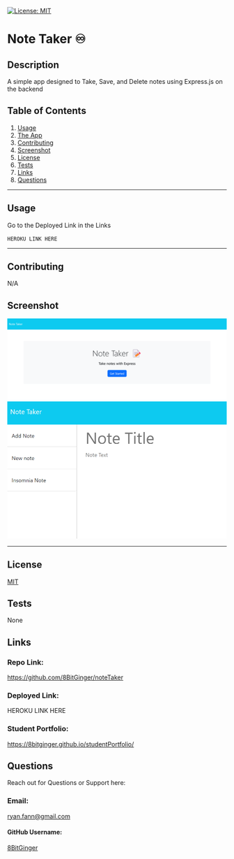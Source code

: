 
<a id="badges"></a>
[![License: MIT](https://img.shields.io/badge/License-MIT-yellow.svg)](https://opensource.org/licenses/MIT)


# Note Taker ♾

## Description
A simple app designed to Take, Save, and Delete notes using Express.js on the backend



## Table of Contents
1. [Usage](#usage)
2. [The App](#installation)
3. [Contributing](#contributing)
4. [Screenshot](#screenshot)
5. [License](#license)
6. [Tests](#tests)
7. [Links](#links)
8. [Questions](#support)

---

<a id="usage"></a>
## Usage
Go to the Deployed Link in the Links

<a id="installation"></a>
```
HEROKU LINK HERE
```

---

<a id="contributing"></a>
## Contributing
N/A


<a id="screenshot"></a>
## Screenshot
![screenshot](./public/assets/images/noteTaker-Screenshot.png)
![screenshot](./public/assets/images/noteTaker-Screenshot2.png)

---


<a id="license"></a>
## License
[MIT](url)


<a id="tests"></a>
## Tests
None


<a id="links"></a>
## Links
### Repo Link:
 https://github.com/8BitGinger/noteTaker
### Deployed Link:
HEROKU LINK HERE
### Student Portfolio:
https://8bitginger.github.io/studentPortfolio/



<a id="support"></a>
## Questions
Reach out for Questions or Support here:
### Email: 
ryan.fann@gmail.com
#### GitHub Username: 
[8BitGinger](https://github.com/8BitGinger)

